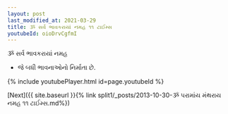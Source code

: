 ```yaml
---
layout: post
last_modified_at: 2021-03-29
title: ૐ સર્વ ભાવકરાયાં નમહ ૧૧ ટાઈમ્સ
youtubeId: oioDrvCgfmI
---
```

 
 
 ૐ સર્વ ભાવકરાયાં નમહ  
 
 -  જે બધી ભાવનાઓનો નિર્માતા છે. 
 
  
 
  
 
 
 
 
 
 


{% include youtubePlayer.html id=page.youtubeId %}
 
[Next]({{ site.baseurl }}{% link  split1/_posts/2013-10-30-ૐ પરામાંય મંથરાય નમહ ૧૧ ટાઈમ્સ.md%})
 
